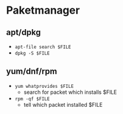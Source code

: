 # Paketmanager

## apt/dpkg
- `apt-file search $FILE`
- `dpkg -S $FILE`

## yum/dnf/rpm
- `yum whatprovides $FILE`
  - search for packet which installs $FILE
- `rpm -qf $FILE`
  - tell which packet installed $FILE

